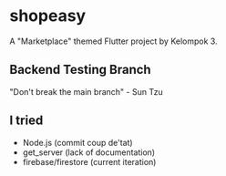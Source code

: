 # shopeasy

A "Marketplace" themed Flutter project by Kelompok 3.

## Backend Testing Branch

"Don't break the main branch" - Sun Tzu

## I tried

- Node.js (commit coup de'tat)
- get_server (lack of documentation)
- firebase/firestore (current iteration)